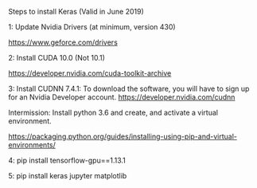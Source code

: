 Steps to install Keras (Valid in June 2019)

1: Update Nvidia Drivers (at minimum, version 430)

https://www.geforce.com/drivers

2: Install CUDA 10.0 (Not 10.1)

https://developer.nvidia.com/cuda-toolkit-archive

3: Install CUDNN 7.4.1:
To download the software, you will have to sign up for an Nvidia Developer account.
https://developer.nvidia.com/cudnn

Intermission: Install python 3.6 and create, and activate a virtual environment.

https://packaging.python.org/guides/installing-using-pip-and-virtual-environments/

4: pip install tensorflow-gpu==1.13.1

5: pip install keras jupyter matplotlib

